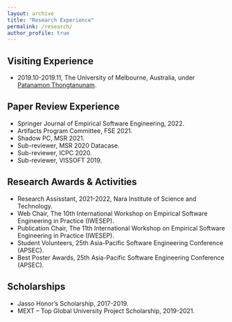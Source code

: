 ```yaml
---
layout: archive
title: "Research Experience"
permalink: /research/
author_profile: true
---
```


## Visiting Experience
* 2019.10-2019.11, The University of Melbourne, Australia, under [Patanamon Thongtanunam](https://patanamon.com/).

## Paper Review Experience

* Springer Journal of Empirical Software Engineering, 2022.
* Artifacts Program Committee, FSE 2021.
* Shadow PC, MSR 2021.
* Sub-reviewer, MSR 2020 Datacase.
* Sub-reviewer, ICPC 2020.
* Sub-reviewer, VISSOFT 2019.

## Research Awards & Activities

* Research Assisstant, 2021-2022, Nara Institute of Science and Technology.
* Web Chair, The 10th International Workshop on Empirical Software Engineering in Practice (IWESEP).
* Publication Chair, The 11th International Workshop on Empirical Software Engineering in Practice (IWESEP).
* Student Volunteers, 25th Asia-Pacific Software Engineering Conference (APSEC).
* Best Poster Awards, 25th Asia-Pacific Software Engineering Conference (APSEC).

## Scholarships

* Jasso Honor’s Scholarship, 2017-2019.
* MEXT – Top Global University Project Scholarship, 2019-2021.

